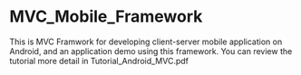 MVC_Mobile_Framework
====================
This is MVC Framwork for developing client-server mobile application on Android, and an application demo using this framework. You can review the tutorial more detail in Tutorial_Android_MVC.pdf

